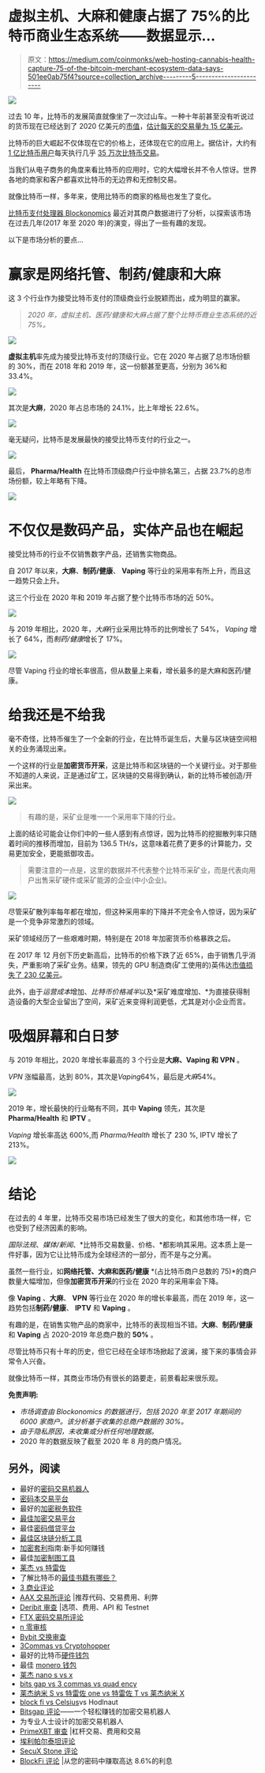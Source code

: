 # 虚拟主机、大麻和健康占据了 75%的比特币商业生态系统——数据显示…

> 原文：<https://medium.com/coinmonks/web-hosting-cannabis-health-capture-75-of-the-bitcoin-merchant-ecosystem-data-says-501ee0ab75f4?source=collection_archive---------5----------------------->

![](img/8188c9cf3db201dafb1059aafc584b90.png)

过去 10 年，比特币的发展简直就像坐了一次过山车。一种十年前甚至没有听说过的货币现在已经达到了 2020 亿美元的[市值](https://coinmarketcap.com/)，[估计每天的交易量为 15 亿美元](https://www.blockchain.com/charts/estimated-transaction-volume-usd)。

比特币的巨大崛起不仅体现在它的价格上，还体现在它的应用上。据估计，大约有 [1 亿比特币用户](https://www.buybitcoinworl/)每天执行几乎 [35 万次比特币交易](https://www.blockchain.com/charts)。

当我们从电子商务的角度来看比特币的应用时，它的大幅增长并不令人惊讶。世界各地的商家和客户都喜欢比特币的无边界和无控制交易。

就像比特币一样，多年来，使用比特币的商家的格局也发生了变化。

[比特币支付处理器 Blockonomics](https://www.blockonomics.co/merchants#/) 最近对其商户数据进行了分析，以探索该市场在过去几年(2017 年至 2020 年)的演变，得出了一些有趣的发现。

以下是市场分析的要点…

# 赢家是网络托管、制药/健康和大麻

这 3 个行业作为接受比特币支付的顶级商业行业脱颖而出，成为明显的赢家。

> *2020 年，虚拟主机、医药/健康和大麻占据了整个比特币商业生态系统的近 75%。*

![](img/a6b893c6c4c102ba5e1df468aad077aa.png)

**虚拟主机**率先成为接受比特币支付的顶级行业。它在 2020 年占据了总市场份额的 30%，而在 2018 年和 2019 年，这一份额甚至更高，分别为 36%和 33.4%。

![](img/d179db060af80e977c632a8dc6df49e7.png)

其次是**大麻**，2020 年占总市场的 24.1%，比上年增长 22.6%。

![](img/a462f00f40284ab6110c5dff13e6580b.png)

毫无疑问，比特币是发展最快的接受比特币支付的行业之一。

![](img/f91db0fe9f50896f3187fcafb5fd23c3.png)

最后， **Pharma/Health** 在比特币顶级商户行业中排名第三，占据 23.7%的总市场份额，较上年略有下降。

![](img/aafab2f4d9a44ecf3014dbcb6d2986c6.png)

# 不仅仅是数码产品，实体产品也在崛起

接受比特币的行业不仅销售数字产品，还销售实物商品。

自 2017 年以来，**大麻**、**制药/健康**、 **Vaping** 等行业的采用率有所上升，而且这一趋势只会上升。

这三个行业在 2020 年和 2019 年占据了整个比特币市场的近 50%。

![](img/842687031df6ff6afbfd35d9f6503d50.png)

与 2019 年相比，2020 年，*大麻*行业采用比特币的比例增长了 54%， *Vaping* 增长了 64%，而*制药/健康*增长了 17%。

![](img/e6b469fa71e048424dc4be266a77a0f9.png)

尽管 Vaping 行业的增长率很高，但从数量上来看，增长最多的是大麻和医药/健康。

# 给我还是不给我

毫不奇怪，比特币催生了一个全新的行业，在比特币诞生后，大量与区块链空间相关的业务涌现出来。

一个这样的行业是**加密货币开采**，这是比特币和区块链的一个关键行业。对于那些不知道的人来说，正是通过矿工，区块链的交易得到确认，新的比特币被创造/开采出来。

![](img/3078c0aef77f22c0fcc6459c0039b2df.png)

> 有趣的是，采矿业是唯一一个采用率下降的行业。

上面的结论可能会让你们中的一些人感到有点惊讶，因为比特币的挖掘散列率只随着时间的推移而增加，目前为 136.5 TH/s，这意味着花费了更多的计算能力，交易更加安全，更能抵御攻击。

> 需要注意的一点是，这里的数据并不代表整个比特币采矿业，而是代表向用户出售采矿硬件或采矿能源的企业(中小企业)。

![](img/11adc3dea2f1684cc6b4070d90951867.png)

尽管采矿散列率每年都在增加，但这种采用率的下降并不完全令人惊讶，因为采矿是一个竞争非常激烈的领域。

采矿领域经历了一些艰难时期，特别是在 2018 年加密货币价格暴跌之后。

在 2017 年 12 月创下历史新高后，比特币的价格下跌了近 65%，由于销售几乎消失，严重影响了采矿业务。结果，领先的 GPU 制造商(矿工使用的)英伟达[市值损失了 230 亿美元](https://venturebeat.com/2018/11/17/how-crypto-mining-collapse-caused-nvidia-to-lose-23-billion-in-market-value/)。

此外，由于*运营成本*增加、*比特币价格减半*以及*采矿难度增加、*为直接获得制造设备的大型企业留出了空间，采矿近来变得利润更低，尤其是对小企业而言。

# 吸烟屏幕和白日梦

与 2019 年相比，2020 年增长率最高的 3 个行业是**大麻、Vaping 和 VPN** 。

*VPN* 涨幅最高，达到 80%，其次是*Vaping*64%，最后是*大麻*54%。

![](img/f40d038f5d2da362a372cf850930452f.png)

2019 年，增长最快的行业略有不同，其中 **Vaping** 领先，其次是 **Pharma/Health** 和 **IPTV** 。

*Vaping* 增长率高达 600%,而 *Pharma/Health* 增长了 230 %, IPTV 增长了 213%。

![](img/e424e1a44c96a054b31538ebb6d692f5.png)

# 结论

在过去的 4 年里，比特币交易市场已经发生了很大的变化，和其他市场一样，它也受到了经济因素的影响。

*国际法规*、*媒体/新闻*、*比特币交易数量、价格、*都影响其采用。这本质上是一件好事，因为它让比特币成为全球经济的一部分，而不是与之分离。

虽然一些行业，如**网络托管、大麻和医药/健康** *(占比特币商户总数的 75)*的商户数量大幅增加，但像**加密货币开采**的行业在 2020 年的采用率会下降。

像 **Vaping** 、**大麻**、 **VPN** 等行业在 2020 年的增长率最高，而在 2019 年，这一趋势包括**制药/健康**、 **IPTV** 和 **Vaping** 。

有趣的是，在销售实物产品的商家中，比特币的表现相当不错。**大麻**、**制药/健康**和 **Vaping** 占 2020-2019 年总商户数的 **50%** 。

尽管比特币只有十年的历史，但它已经在全球市场掀起了波澜，接下来的事情会非常令人兴奋。

就像比特币一样，其商业市场仍有很长的路要走，前景看起来很乐观。

**免责声明:**

*   *市场调查由 Blockonomics 的数据进行，包括 2020 年至 2017 年期间的 6000 家商户。该分析基于收集的总商户数据的 30%。*
*   *由于隐私原因，未收集或分析任何地理数据。*
*   2020 年的数据反映了截至 2020 年 8 月的商户情况。

## 另外，阅读

*   最好的[密码交易机器人](/coinmonks/crypto-trading-bot-c2ffce8acb2a)
*   [密码本交易平台](/coinmonks/top-10-crypto-copy-trading-platforms-for-beginners-d0c37c7d698c)
*   最好的[加密税务软件](/coinmonks/best-crypto-tax-tool-for-my-money-72d4b430816b)
*   [最佳加密交易平台](/coinmonks/the-best-crypto-trading-platforms-in-2020-the-definitive-guide-updated-c72f8b874555)
*   最佳[密码借贷平台](/coinmonks/top-5-crypto-lending-platforms-in-2020-that-you-need-to-know-a1b675cec3fa)
*   [最佳区块链分析工具](https://bitquery.io/blog/best-blockchain-analysis-tools-and-software)
*   [加密套利](/coinmonks/crypto-arbitrage-guide-how-to-make-money-as-a-beginner-62bfe5c868f6)指南:新手如何赚钱
*   最佳[加密制图工具](/coinmonks/what-are-the-best-charting-platforms-for-cryptocurrency-trading-85aade584d80)
*   [莱杰 vs 特雷佐](/coinmonks/ledger-vs-trezor-best-hardware-wallet-to-secure-cryptocurrency-22c7a3fd391e)
*   了解比特币的[最佳书籍有哪些？](/coinmonks/what-are-the-best-books-to-learn-bitcoin-409aeb9aff4b)
*   [3 商业评论](/coinmonks/3commas-review-an-excellent-crypto-trading-bot-2020-1313a58bec92)
*   [AAX 交易所评论](/coinmonks/aax-exchange-review-2021-67c5ea09330c) |推荐代码、交易费用、利弊
*   [Deribit 审查](/coinmonks/deribit-review-options-fees-apis-and-testnet-2ca16c4bbdb2) |选项、费用、API 和 Testnet
*   [FTX 密码交易所评论](/coinmonks/ftx-crypto-exchange-review-53664ac1198f)
*   [n 零审核](/coinmonks/ngrave-zero-review-c465cf8307fc)
*   [Bybit 交换审查](/coinmonks/bybit-exchange-review-dbd570019b71)
*   [3Commas vs Cryptohopper](/coinmonks/cryptohopper-vs-3commas-vs-shrimpy-a2c16095b8fe)
*   最好的比特币[硬件钱包](/coinmonks/the-best-cryptocurrency-hardware-wallets-of-2020-e28b1c124069?source=friends_link&sk=324dd9ff8556ab578d71e7ad7658ad7c)
*   最佳 [monero 钱包](https://blog.coincodecap.com/best-monero-wallets)
*   [莱杰 nano s vs x](https://blog.coincodecap.com/ledger-nano-s-vs-x)
*   [bits gap vs 3 commas vs quad ency](https://blog.coincodecap.com/bitsgap-3commas-quadency)
*   [莱杰纳米 S vs 特雷佐 one vs 特雷佐 T vs 莱杰纳米 X](https://blog.coincodecap.com/ledger-nano-s-vs-trezor-one-ledger-nano-x-trezor-t)
*   [block fi vs Celsius](/coinmonks/blockfi-vs-celsius-vs-hodlnaut-8a1cc8c26630)vs Hodlnaut
*   [Bitsgap 评论](/coinmonks/bitsgap-review-a-crypto-trading-bot-that-makes-easy-money-a5d88a336df2)——一个轻松赚钱的加密交易机器人
*   为专业人士设计的加密交易机器人
*   [PrimeXBT 审查](/coinmonks/primexbt-review-88e0815be858) |杠杆交易、费用和交易
*   [埃利帕尔泰坦评论](/coinmonks/ellipal-titan-review-85e9071dd029)
*   [SecuX Stone 评论](https://blog.coincodecap.com/secux-stone-hardware-wallet-review)
*   [BlockFi 评论](/coinmonks/blockfi-review-53096053c097) |从您的密码中赚取高达 8.6%的利息